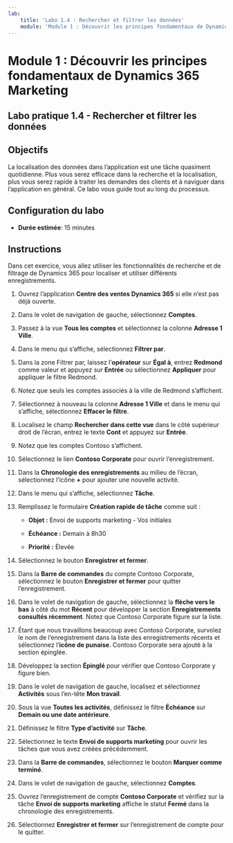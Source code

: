 ```yaml
---
lab:
    title: 'Labo 1.4 : Rechercher et filtrer les données'
    module: 'Module 1 : Découvrir les principes fondamentaux de Dynamics 365 Marketing'
---
```


Module 1 : Découvrir les principes fondamentaux de Dynamics 365 Marketing
========================

## Labo pratique 1.4 - Rechercher et filtrer les données

## Objectifs

La localisation des données dans l’application est une tâche quasiment quotidienne. Plus vous serez efficace dans la recherche et la localisation, plus vous serez rapide à traiter les demandes des clients et à naviguer dans l’application en général.  Ce labo vous guide tout au long du processus.

## Configuration du labo

  - **Durée estimée**: 15 minutes

## Instructions

Dans cet exercice, vous allez utiliser les fonctionnalités de recherche et de filtrage de Dynamics 365 pour localiser et utiliser différents enregistrements. 

1. Ouvrez l’application **Centre des ventes Dynamics 365** si elle n’est pas déjà ouverte. 

2. Dans le volet de navigation de gauche, sélectionnez **Comptes**. 

3. Passez à la vue **Tous les comptes** et sélectionnez la colonne **Adresse 1 Ville**. 

4. Dans le menu qui s’affiche, sélectionnez **Filtrer par**.

5. Dans la zone Filtrer par, laissez l’**opérateur** sur **Égal à**, entrez **Redmond** comme valeur et appuyez sur **Entrée** ou sélectionnez **Appliquer** pour appliquer le filtre Redmond.

6. Notez que seuls les comptes associés à la ville de Redmond s’affichent. 

7. Sélectionnez à nouveau la colonne **Adresse 1 Ville** et dans le menu qui s’affiche, sélectionnez **Effacer le filtre**. 

8. Localisez le champ **Rechercher dans cette vue** dans le côté supérieur droit de l’écran, entrez le texte **Cont** et appuyez sur **Entrée**.

9. Notez que les comptes Contoso s’affichent. 

10. Sélectionnez le lien **Contoso Corporate** pour ouvrir l’enregistrement. 

11. Dans la **Chronologie des enregistrements** au milieu de l’écran, sélectionnez l’icône **+** pour ajouter une nouvelle activité. 

12. Dans le menu qui s’affiche, sélectionnez **Tâche**.

13. Remplissez le formulaire **Création rapide de tâche** comme suit :

	- **Objet :** Envoi de supports marketing - Vos initiales

	- **Échéance :** Demain à 8h30

	- **Priorité :** Élevée

14. Sélectionnez le bouton **Enregistrer et fermer**.

15. Dans la **Barre de commandes** du compte Contoso Corporate, sélectionnez le bouton **Enregistrer et fermer** pour quitter l’enregistrement. 

16. Dans le volet de navigation de gauche, sélectionnez la **flèche vers le bas** à côté du mot **Récent** pour développer la section **Enregistrements consultés récemment**. Notez que Contoso Corporate figure sur la liste. 

17. Étant que nous travaillons beaucoup avec Contoso Corporate, survolez le nom de l’enregistrement dans la liste des enregistrements récents et sélectionnez l’**icône de punaise**. Contoso Corporate sera ajouté à la section épinglée. 

18. Développez la section **Épinglé** pour vérifier que Contoso Corporate y figure bien. 

19. Dans le volet de navigation de gauche, localisez et sélectionnez **Activités** sous l’en-tête **Mon travail**.

20. Sous la vue **Toutes les activités**, définissez le filtre **Échéance** sur **Demain ou une date antérieure**.

21. Définissez le filtre **Type d’activité** sur **Tâche**.

22. Sélectionnez le texte **Envoi de supports marketing** pour ouvrir les tâches que vous avez créées précédemment. 

23. Dans la **Barre de commandes**, sélectionnez le bouton **Marquer comme terminé**. 

24. Dans le volet de navigation de gauche, sélectionnez **Comptes**.

25. Ouvrez l’enregistrement de compte **Contoso Corporate** et vérifiez sur la tâche **Envoi de supports marketing** affiche le statut **Fermé** dans la chronologie des enregistrements. 

26. Sélectionnez **Enregistrer et fermer** sur l’enregistrement de compte pour le quitter. 
